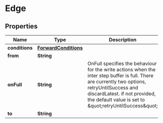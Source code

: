 

# Edge


## Properties

Name | Type | Description | Notes
------------ | ------------- | ------------- | -------------
**conditions** | [**ForwardConditions**](ForwardConditions.md) |  |  [optional]
**from** | **String** |  | 
**onFull** | **String** | OnFull specifies the behaviour for the write actions when the inter step buffer is full. There are currently two options, retryUntilSuccess and discardLatest. if not provided, the default value is set to \&quot;retryUntilSuccess\&quot; |  [optional]
**to** | **String** |  | 



